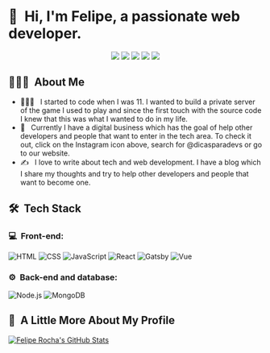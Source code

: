 <h1>👋 &nbsp;Hi, I'm Felipe, a passionate web developer.</h1>
<p align="center">
<a href="https://instagram.com/dicasparadevs"><img src="https://img.shields.io/badge/-@dicasparadevs_-E4405F?style=flat-square&logo=Instagram&logoColor=white"/></a>
<a href="https://dicasparadevs.com.br"><img src="https://img.shields.io/badge/-dicasparadevs.com.br-3423A6?style=flat-square&logo=Google-Chrome&logoColor=white"/></a>
<a href="mailto:felipemota.rocha@gmail.com"><img src="https://img.shields.io/badge/-dicasparadevs-D62422?style=flat-square&labelColor=D62422&logo=youtube&logoColor=white"/></a>
<a href="https://www.linkedin.com/in/felipe-rocha-034871172"><img src="https://img.shields.io/badge/-Felipe%20Mota%20Rocha-0077B5?style=flat-square&logo=Linkedin&logoColor=white"/></a>
<a href="https://www.youtube.com/channel/UC8TRfZVb-M_ivbU9yiocTvQ"><img src="https://img.shields.io/badge/-felipemota.rocha@gmail.com-D14836?style=flat-square&logo=Gmail&logoColor=white"/></a>

</p>

<h2> 👨🏻‍💻 &nbsp;About Me </h2>

- 👨🏻‍💻 &nbsp; I started to code when I was 11. I wanted to build a private server of the game I used to play and since the first touch with the source code I knew that this was what I wanted to do in my life.
- 💼 &nbsp; Currently I have a digital business which has the goal of help other developers and people that want to enter in the tech area. To check it out, click on the Instagram icon above, search for @dicasparadevs or go to our website.
- ✍️ &nbsp; I love to write about tech and web development. I have a blog which I share my thoughts and try to help other developers and people that want to become one.

<h2> 🛠 &nbsp;Tech Stack</h2>
<h3>💻 &nbsp;Front-end:</h3>

![HTML](https://img.shields.io/badge/-HTML-333333?style=flat&logo=HTML5)
![CSS](https://img.shields.io/badge/-CSS-333333?style=flat&logo=CSS3&logoColor=1572B6)
![JavaScript](https://img.shields.io/badge/-JavaScript-333333?style=flat&logo=javascript)
![React](https://img.shields.io/badge/-React-333333?style=flat&logo=react)
![Gatsby](https://img.shields.io/badge/-Gatsby-333333?style=flat&logo=gatsby)
![Vue](https://img.shields.io/badge/-Vue-333333?style=flat&logo=vue.js)

<h3>⚙️ &nbsp;Back-end and database:</h3>

![Node.js](https://img.shields.io/badge/-Node.js-333333?style=flat&logo=node.js)
![MongoDB](https://img.shields.io/badge/-MongoDB-333333?style=flat&logo=mongodb)

<h2>🚀 &nbsp;A Little More About My Profile</h2>

[![Felipe Rocha's GitHub Stats](https://github-readme-stats.vercel.app/api?username=felipemotarocha)](https://github.com/anuraghazra/github-readme-stats)
